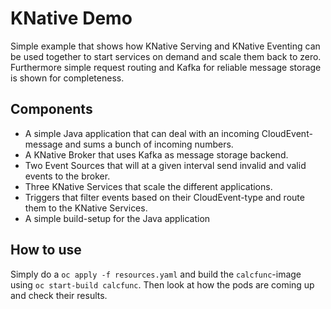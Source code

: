# KNative Demo

Simple example that shows how KNative Serving and KNative Eventing can be used together to start services on demand and scale them back to
zero. Furthermore simple request routing and Kafka for reliable message storage is shown for completeness.

## Components

* A simple Java application that can deal with an incoming CloudEvent-message and sums a bunch of incoming numbers.
* A KNative Broker that uses Kafka as message storage backend.
* Two Event Sources that will at a given interval send invalid and valid events to the broker.
* Three KNative Services that scale the different applications.
* Triggers that filter events based on their CloudEvent-type and route them to the KNative Services.
* A simple build-setup for the Java application

## How to use

Simply do a `oc apply -f resources.yaml` and build the `calcfunc`-image using `oc start-build calcfunc`. Then look at how the pods are
coming up and check their results.

